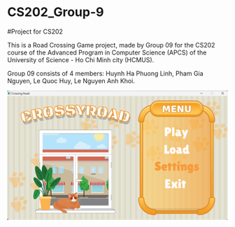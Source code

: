 # CS202_Group-9

#Project for CS202

This is a Road Crossing Game project, made by Group 09 for the CS202 course of the Advanced Program in Computer Science (APCS) of the University of Science - Ho Chi Minh city (HCMUS).

Group 09 consists of 4 members: Huynh Ha Phuong Linh, Pham Gia Nguyen, Le Quoc Huy, Le Nguyen Anh Khoi.

![alt text](https://github.com/hhplinh/CS202_Group-9_Crossing-Road/blob/main/image_2025-02-22_184759905.png?raw=true)
